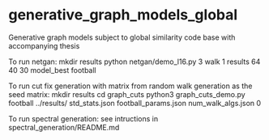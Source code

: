 # generative_graph_models_global
Generative graph models subject to global similarity code base with accompanying thesis

To run netgan:
mkdir results 
python netgan/demo_l16.py 3 walk 1 results 64 40 30 model_best football

To run cut fix generation with matrix from random walk generation as the seed matrix:
mkdir results
cd graph_cuts
python3 graph_cuts_demo.py football ../results/ std_stats.json football_params.json num_walk_algs.json 0

To run spectral generation:
see intructions in spectral_generation/README.md
